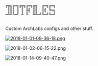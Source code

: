 ```
╔╦╗╔═╗╔╦╗╔═╗╦╦  ╔═╗╔═╗
 ║║║ ║ ║ ╠╣ ║║  ║╣ ╚═╗
═╩╝╚═╝ ╩ ╚  ╩╩═╝╚═╝╚═╝
        
```

Custom ArchLabs configs and other stuff.


[![2018-01-01-09-36-18.png](https://cdn.scrot.moe/images/2018/01/01/2018-01-01-09-36-18.png)](https://scrot.moe/image/6AnQA)



![2018-01-02-06-15-22.png](https://github.com/Dobbie03/dots/blob/master/2018-01-02-06-15-22.png "Screenshot 02-01-18")



![2018-01-14-09-40-47.png](https://github.com/Dobbie03/dots/blob/master/2018-01-02-06-15-22.png "Screenshot 02-01-18")
